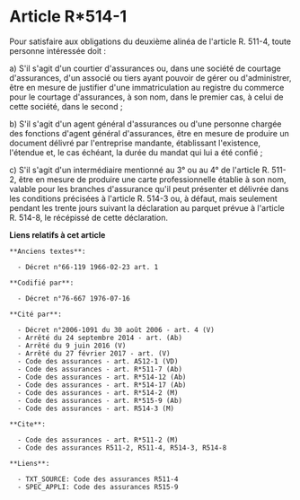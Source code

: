# Article R*514-1

Pour satisfaire aux obligations du deuxième alinéa de l'article R. 511-4, toute personne intéressée doit :

a) S'il s'agit d'un courtier d'assurances ou, dans une société de courtage d'assurances, d'un associé ou tiers ayant pouvoir
de gérer ou d'administrer, être en mesure de justifier d'une immatriculation au registre du commerce pour le courtage
d'assurances, à son nom, dans le premier cas, à celui de cette société, dans le second ;

b) S'il s'agit d'un agent général d'assurances ou d'une personne chargée des fonctions d'agent général d'assurances, être en
mesure de produire un document délivré par l'entreprise mandante, établissant l'existence, l'étendue et, le cas échéant, la
durée du mandat qui lui a été confié ;

c) S'il s'agit d'un intermédiaire mentionné au 3° ou au 4° de l'article R. 511-2, être en mesure de produire une carte
professionnelle établie à son nom, valable pour les branches d'assurance qu'il peut présenter et délivrée dans les conditions
précisées à l'article R. 514-3 ou, à défaut, mais seulement pendant les trente jours suivant la déclaration au parquet prévue
à l'article R. 514-8, le récépissé de cette déclaration.

**Liens relatifs à cet article**

	**Anciens textes**:

	  - Décret n°66-119 1966-02-23 art. 1

	**Codifié par**:

	  - Décret n°76-667 1976-07-16

	**Cité par**:

	  - Décret n°2006-1091 du 30 août 2006 - art. 4 (V)
	  - Arrêté du 24 septembre 2014 - art. (Ab)
	  - Arrêté du 9 juin 2016 (V)
	  - Arrêté du 27 février 2017 - art. (V)
	  - Code des assurances - art. A512-1 (VD)
	  - Code des assurances - art. R*511-7 (Ab)
	  - Code des assurances - art. R*514-12 (Ab)
	  - Code des assurances - art. R*514-17 (Ab)
	  - Code des assurances - art. R*514-2 (M)
	  - Code des assurances - art. R*515-9 (Ab)
	  - Code des assurances - art. R514-3 (M)

	**Cite**:

	  - Code des assurances - art. R*511-2 (M)
	  - Code des assurances R511-2, R511-4, R514-3, R514-8

	**Liens**:

	  - TXT_SOURCE: Code des assurances R511-4
	  - SPEC_APPLI: Code des assurances R515-9
